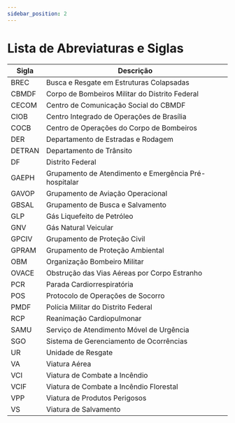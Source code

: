 ```yaml
---
sidebar_position: 2
---
```


# Lista de Abreviaturas e Siglas

| Sigla | Descrição                                             |
|-------|-------------------------------------------------------|
| BREC  | Busca e Resgate em Estruturas Colapsadas             |
| CBMDF | Corpo de Bombeiros Militar do Distrito Federal       |
| CECOM | Centro de Comunicação Social do CBMDF                |
| CIOB  | Centro Integrado de Operações de Brasília            |
| COCB  | Centro de Operações do Corpo de Bombeiros            |
| DER   | Departamento de Estradas e Rodagem                   |
| DETRAN| Departamento de Trânsito                              |
| DF    | Distrito Federal                                      |
| GAEPH | Grupamento de Atendimento e Emergência Pré-hospitalar|
| GAVOP | Grupamento de Aviação Operacional                   |
| GBSAL | Grupamento de Busca e Salvamento                     |
| GLP   | Gás Liquefeito de Petróleo                            |
| GNV   | Gás Natural Veicular                                  |
| GPCIV | Grupamento de Proteção Civil                         |
| GPRAM | Grupamento de Proteção Ambiental                     |
| OBM   | Organização Bombeiro Militar                          |
| OVACE | Obstrução das Vias Aéreas por Corpo Estranho         |
| PCR   | Parada Cardiorrespiratória                            |
| POS   | Protocolo de Operações de Socorro                     |
| PMDF  | Polícia Militar do Distrito Federal                   |
| RCP   | Reanimação Cardiopulmonar                             |
| SAMU  | Serviço de Atendimento Móvel de Urgência             |
| SGO   | Sistema de Gerenciamento de Ocorrências               |
| UR    | Unidade de Resgate                                    |
| VA    | Viatura Aérea                                         |
| VCI   | Viatura de Combate a Incêndio                         |
| VCIF  | Viatura de Combate a Incêndio Florestal               |
| VPP   | Viatura de Produtos Perigosos                         |
| VS    | Viatura de Salvamento                                 |